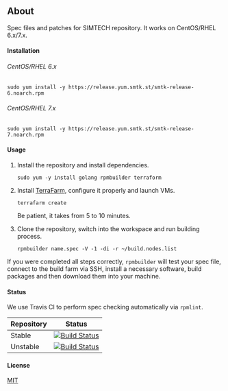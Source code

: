 ## About

Spec files and patches for SIMTECH repository. It works on CentOS/RHEL 6.x/7.x.

#### Installation

###### CentOS/RHEL 6.x

```
sudo yum install -y https://release.yum.smtk.st/smtk-release-6.noarch.rpm
```

###### CentOS/RHEL 7.x

```
sudo yum install -y https://release.yum.smtk.st/smtk-release-7.noarch.rpm
```

#### Usage

1. Install the repository and install dependencies.

    ```
    sudo yum -y install golang rpmbuilder terraform
    ```

2. Install [TerraFarm](https://github.com/essentialkaos/terrafarm), configure it properly and launch VMs.

    ```
    terrafarm create
    ```

    Be patient, it takes from 5 to 10 minutes.

3. Clone the repository, switch into the workspace and run building process.

    ```
    rpmbuilder name.spec -V -1 -di -r ~/build.nodes.list
    ```

If you were completed all steps correctly, `rpmbuilder` will test your spec file, 
connect to the build farm via SSH, install a necessary software, build packages and then 
download them into your machine.

#### Status

We use Travis CI to perform spec checking automatically via `rpmlint`.

| Repository | Status |
|------------|--------|
| Stable | [![Build Status](https://travis-ci.org/simtechdev/smtk-repo.svg?branch=master)](https://travis-ci.org/simtechdev/smtk-repo) |
| Unstable | [![Build Status](https://travis-ci.org/simtechdev/smtk-repo.svg?branch=develop)](https://travis-ci.org/simtechdev/smtk-repo) |

#### License

[MIT](https://github.com/simtechdev/smtk-repo/blob/master/LICENSE)

